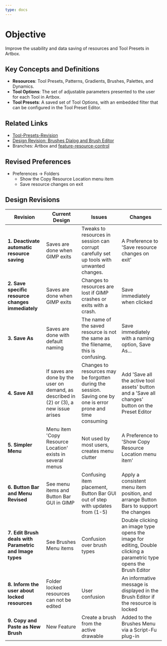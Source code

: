 ```yaml
---
type: docs
---
```


# Objective

Improve the usability and data saving of resources and Tool Presets in Artbox.

## Key Concepts and Definitions

- **Resources**: Tool Presets, Patterns, Gradients, Brushes, Palettes, and Dynamics.
- **Tool Options**: The set of adjustable parameters presented to the user for each Tool in Artbox.
- **Tool Presets**: A saved set of Tool Options, with an embedded filter that can be configured in the Tool Preset Editor.

## Related Links

- [Tool-Presets-Revision](https://gitlab.gnome.org/americo_gobbo/GIMPBrushwork/-/wikis/Tool-Presets-Revision-Presentation)
- [Design Revision: Brushes Dialog and Brush Editor](https://gitlab.gnome.org/americo_gobbo/GIMPBrushwork/-/wikis/Design-Revision:-Brushes-Dialog-and-Brush-Editor)
- Branches: Artbox and [feature-resource-control](https://gitlab.gnome.org/pixelmixer/artbox/-/tree/feature-resource-control?ref_type=heads)

## Revised Preferences

- Preferences -> Folders
  - Show the Copy Resource Location menu item
  - Save resource changes on exit

## Design Revisions

| **Revision**  | **Current Design**  | **Issues**  | **Changes** |
|--------------------------------------------|---------------------------------------------------------------------------------------------|----------------------------------------------------------------------------------------------|-----------------------------------------------------------|
| **1. Deactivate automatic resource saving** | Saves are done when GIMP exits | Tweaks to resources in session can corrupt carefully set up tools with unwanted changes. | A Preference to 'Save resource changes on exit' 
| **2. Save specific resource changes immediately**   | Saves are done when GIMP exits | Changes to resources are lost if GIMP crashes or exits with a crash.  | Save immediately when clicked |
| **3. Save As**   | Saves are done with default naming | The name of the saved resource is not the same as the filename, this is confusing.  | Save immediately with a naming option, Save As...|
| **4. Save All** | If saves are done by the user on demand, as described in (2) or (3), a new issue arises| Changes to resources may be forgotten during the session. Saving one by one is error prone and time consuming | Add 'Save all the active tool assets' button and a 'Save all changes' button on the Preset Editor  |
| **5. Simpler Menu** | Menu item 'Copy Resource Location' exists in several menus | Not used by most users, creates menu clutter |  A Preference to 'Show Copy Resource Location menu item'  |
| **6. Button Bar and Menu Revised** | See menu items and Button Bar GUI in GIMP | Confusing item placement, Button Bar GUI out of step with updates from (1-5) |  Apply a consistent menu item position, and arrange Button Bars to support the changes  |
| **7. Edit Brush deals with Parametric and Image types** | See Brushes Menu items | Confusion over brush types |  Double clicking an image type opens the image for editing, Double clicking a parametric type opens the Brush Editor |
| **8. Inform the user about locked resources** | Folder locked resources can not be edited | User confusion | An informative message is displayed in the Brush Editor if the resource is locked |
| **9. Copy and Paste as New Brush** | New Feature | Create a brush from the active drawable | Added to the Brushes Menu via a Script-Fu plug-in |
